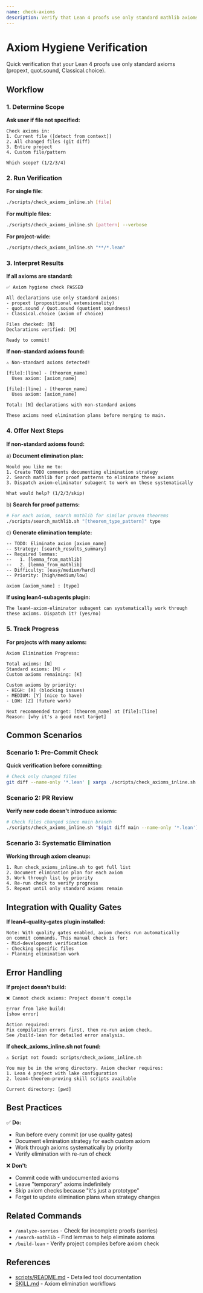 ```yaml
---
name: check-axioms
description: Verify that Lean 4 proofs use only standard mathlib axioms
---
```


# Axiom Hygiene Verification

Quick verification that your Lean 4 proofs use only standard axioms (propext, quot.sound, Classical.choice).

## Workflow

### 1. Determine Scope

**Ask user if file not specified:**
```
Check axioms in:
1. Current file ([detect from context])
2. All changed files (git diff)
3. Entire project
4. Custom file/pattern

Which scope? (1/2/3/4)
```

### 2. Run Verification

**For single file:**
```bash
./scripts/check_axioms_inline.sh [file]
```

**For multiple files:**
```bash
./scripts/check_axioms_inline.sh [pattern] --verbose
```

**For project-wide:**
```bash
./scripts/check_axioms_inline.sh "**/*.lean"
```

### 3. Interpret Results

**If all axioms are standard:**
```
✅ Axiom hygiene check PASSED

All declarations use only standard axioms:
- propext (propositional extensionality)
- quot.sound / Quot.sound (quotient soundness)
- Classical.choice (axiom of choice)

Files checked: [N]
Declarations verified: [M]

Ready to commit!
```

**If non-standard axioms found:**
```
⚠️ Non-standard axioms detected!

[file]:[line] - [theorem_name]
  Uses axiom: [axiom_name]

[file]:[line] - [theorem_name]
  Uses axiom: [axiom_name]

Total: [N] declarations with non-standard axioms

These axioms need elimination plans before merging to main.
```

### 4. Offer Next Steps

**If non-standard axioms found:**

a) **Document elimination plan:**
```
Would you like me to:
1. Create TODO comments documenting elimination strategy
2. Search mathlib for proof patterns to eliminate these axioms
3. Dispatch axiom-eliminator subagent to work on these systematically

What would help? (1/2/3/skip)
```

b) **Search for proof patterns:**
```bash
# For each axiom, search mathlib for similar proven theorems
./scripts/search_mathlib.sh "[theorem_type_pattern]" type
```

c) **Generate elimination template:**
```lean
-- TODO: Eliminate axiom [axiom_name]
-- Strategy: [search_results_summary]
-- Required lemmas:
--   1. [lemma_from_mathlib]
--   2. [lemma_from_mathlib]
-- Difficulty: [easy/medium/hard]
-- Priority: [high/medium/low]

axiom [axiom_name] : [type]
```

**If using lean4-subagents plugin:**
```
The lean4-axiom-eliminator subagent can systematically work through
these axioms. Dispatch it? (yes/no)
```

### 5. Track Progress

**For projects with many axioms:**

```
Axiom Elimination Progress:

Total axioms: [N]
Standard axioms: [M] ✓
Custom axioms remaining: [K]

Custom axioms by priority:
- HIGH: [X] (blocking issues)
- MEDIUM: [Y] (nice to have)
- LOW: [Z] (future work)

Next recommended target: [theorem_name] at [file]:[line]
Reason: [why it's a good next target]
```

## Common Scenarios

### Scenario 1: Pre-Commit Check

**Quick verification before committing:**
```bash
# Check only changed files
git diff --name-only '*.lean' | xargs ./scripts/check_axioms_inline.sh
```

### Scenario 2: PR Review

**Verify new code doesn't introduce axioms:**
```bash
# Check files changed since main branch
./scripts/check_axioms_inline.sh "$(git diff main --name-only '*.lean')"
```

### Scenario 3: Systematic Elimination

**Working through axiom cleanup:**
```
1. Run check_axioms_inline.sh to get full list
2. Document elimination plan for each axiom
3. Work through list by priority
4. Re-run check to verify progress
5. Repeat until only standard axioms remain
```

## Integration with Quality Gates

**If lean4-quality-gates plugin installed:**
```
Note: With quality gates enabled, axiom checks run automatically
on commit commands. This manual check is for:
- Mid-development verification
- Checking specific files
- Planning elimination work
```

## Error Handling

**If project doesn't build:**
```
❌ Cannot check axioms: Project doesn't compile

Error from lake build:
[show error]

Action required:
Fix compilation errors first, then re-run axiom check.
See /build-lean for detailed error analysis.
```

**If check_axioms_inline.sh not found:**
```
⚠️ Script not found: scripts/check_axioms_inline.sh

You may be in the wrong directory. Axiom checker requires:
1. Lean 4 project with lake configuration
2. lean4-theorem-proving skill scripts available

Current directory: [pwd]
```

## Best Practices

✅ **Do:**
- Run before every commit (or use quality gates)
- Document elimination strategy for each custom axiom
- Work through axioms systematically by priority
- Verify elimination with re-run of check

❌ **Don't:**
- Commit code with undocumented axioms
- Leave "temporary" axioms indefinitely
- Skip axiom checks because "it's just a prototype"
- Forget to update elimination plans when strategy changes

## Related Commands

- `/analyze-sorries` - Check for incomplete proofs (sorries)
- `/search-mathlib` - Find lemmas to help eliminate axioms
- `/build-lean` - Verify project compiles before axiom check

## References

- [scripts/README.md](../scripts/README.md#check_axioms_inlinesh) - Detailed tool documentation
- [SKILL.md](../SKILL.md#phase-4-managing-type-class-issues) - Axiom elimination workflows
